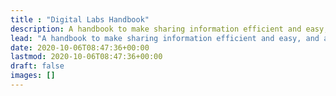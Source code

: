 ```yaml
---
title : "Digital Labs Handbook"
description: A handbook to make sharing information efficient and easy, and a place you can find the informtion you need."
lead: "A handbook to make sharing information efficient and easy, and a place you can find the informtion you need."
date: 2020-10-06T08:47:36+00:00
lastmod: 2020-10-06T08:47:36+00:00
draft: false
images: []
---
```

